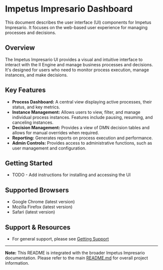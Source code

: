 # Impetus Impresario Dashboard

This document describes the user interface (UI) components for Impetus Impresario.  It focuses on the web-based user experience for managing processes and decisions.

## Overview

The Impetus Impresario UI provides a visual and intuitive interface to interact with the II Engine and manage business processes and decisions.  It's designed for users who need to monitor process execution, manage instances, and make decisions.

## Key Features

- **Process Dashboard:** A central view displaying active processes, their status, and key metrics.
- **Instance Management:** Allows users to view, filter, and manage individual process instances.  Features include pausing, resuming, and canceling instances.
- **Decision Management:**  Provides a view of DMN decision tables and allows for manual overrides when required.
- **Reporting:**  Generates reports on process execution and performance.
- **Admin Controls:**  Provides access to administrative functions, such as user management and configuration.

## Getting Started

- TODO - Add instructions for installing and accessing the UI

## Supported Browsers

- Google Chrome (latest version)
- Mozilla Firefox (latest version)
- Safari (latest version)

## Support & Resources

- For general support, please see [Getting Support](../SUPPORT.md)

---

**Note:** This README is integrated with the broader Impetus Impresario documentation. Please refer to the main [README.md](../README.md) for overall project information.
